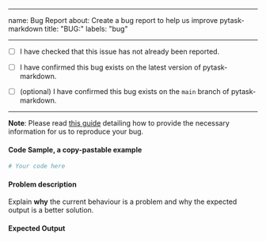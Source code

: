 ______________________________________________________________________

name: Bug Report about: Create a bug report to help us improve pytask-markdown title:
"BUG:" labels: "bug"

______________________________________________________________________

- [ ] I have checked that this issue has not already been reported.

- [ ] I have confirmed this bug exists on the latest version of pytask-markdown.

- [ ] (optional) I have confirmed this bug exists on the `main` branch of
  pytask-markdown.

______________________________________________________________________

**Note**: Please read
[this guide](https://matthewrocklin.com/blog/work/2018/02/28/minimal-bug-reports)
detailing how to provide the necessary information for us to reproduce your bug.

#### Code Sample, a copy-pastable example

```python
# Your code here
```

#### Problem description

Explain **why** the current behaviour is a problem and why the expected output is a
better solution.

#### Expected Output
